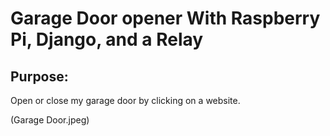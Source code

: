 
# **Garage Door opener With Raspberry Pi, Django, and a Relay**

## Purpose:
Open or close my garage door by clicking on a website.

(Garage Door.jpeg)
